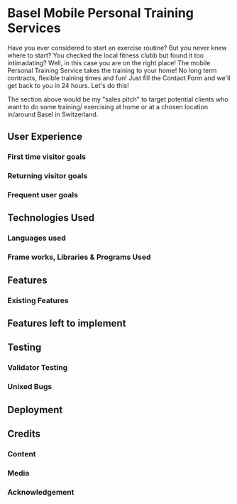 # Basel Mobile Personal Training Services

Have you ever considered to start an exercise routine? But you never knew where to start? You checked the local fitness clubb but found it too intimadating?
Well, in this case you are on the right place!
The mobile Personal Training Service takes the training to your home!
No long term contracts, flexible training times and fun!
Just fill the Contact Form and we'll get back to you in 24 hours.
Let's do this!

The section above would be my "sales pitch" to target potential clients who want to do some training/ exercising at home or at a chosen location in/around Basel in Switzerland.

## User Experience

### First time visitor goals
### Returning visitor goals
### Frequent user goals

## Technologies Used

### Languages used
### Frame works, Libraries & Programs Used



## Features


### Existing Features


## Features left to implement


## Testing

### Validator Testing

### Unixed Bugs


## Deployment

## Credits



### Content

### Media

### Acknowledgement 






